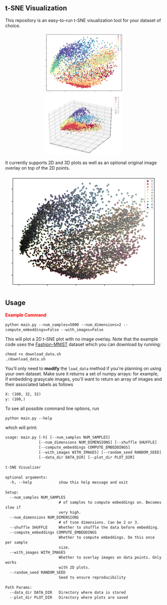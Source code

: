 ## t-SNE Visualization

This repository is an easy-to-run t-SNE visualization tool for your dataset of choice.

<p align="center">
 <img src="./assets/splash1.png" alt="Drawing" width="50%">
 <img src="./assets/splash2.png" alt="Drawing" width="50%">
</p>

It currently supports 2D and 3D plots as well as an optional original image overlay on top of the 2D points.

<p align="center">
 <img src="./assets/overlay.png" alt="Drawing" width="95%">
</p>

## Usage

<span style="color:red">**Example Command**</span>

```
python main.py --num_samples=5000 --num_dimensions=2 --compute_embeddings=False --with_images=False
```

This will plot a 2D t-SNE plot with no image overlay. Note that the example code uses the [Fashion-MNIST](https://github.com/zalandoresearch/fashion-mnist) dataset which you can download by running: 

```
chmod +x download_data.sh
./download_data.sh
```

You'll only need to **modify** the `load_data` method if you're planning on using your own dataset. Make sure it returns a set of numpy arrays: for example, if embedding grasycale images, you'll want to return an array of images and their associated labels as follows

```
X: (100, 32, 32)
y: (100,)
```


To see all possible command line options, run 

```
python main.py --help
```
which will print:

```
usage: main.py [-h] [--num_samples NUM_SAMPLES]
               [--num_dimensions NUM_DIMENSIONS] [--shuffle SHUFFLE]
               [--compute_embeddings COMPUTE_EMBEDDINGS]
               [--with_images WITH_IMAGES] [--random_seed RANDOM_SEED]
               [--data_dir DATA_DIR] [--plot_dir PLOT_DIR]

t-SNE Visualizer

optional arguments:
  -h, --help            show this help message and exit

Setup:
  --num_samples NUM_SAMPLES
                        # of samples to compute embeddings on. Becomes slow if
                        very high.
  --num_dimensions NUM_DIMENSIONS
                        # of tsne dimensions. Can be 2 or 3.
  --shuffle SHUFFLE     Whether to shuffle the data before embedding.
  --compute_embeddings COMPUTE_EMBEDDINGS
                        Whether to compute embeddings. Do this once per sample
                        size.
  --with_images WITH_IMAGES
                        Whether to overlay images on data points. Only works
                        with 2D plots.
  --random_seed RANDOM_SEED
                        Seed to ensure reproducibility

Path Params:
  --data_dir DATA_DIR   Directory where data is stored
  --plot_dir PLOT_DIR   Directory where plots are saved
```
